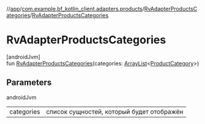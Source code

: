 //[app](../../../index.md)/[com.example.bf_kotlin_client.adapters.products](../index.md)/[RvAdapterProductsCategories](index.md)/[RvAdapterProductsCategories](-rv-adapter-products-categories.md)

# RvAdapterProductsCategories

[androidJvm]\
fun [RvAdapterProductsCategories](-rv-adapter-products-categories.md)(categories: [ArrayList](https://kotlinlang.org/api/latest/jvm/stdlib/kotlin.collections/-array-list/index.html)&lt;[ProductCategory](../../com.example.bf_kotlin_client.dtos.entities/-product-category/index.md)&gt;)

## Parameters

androidJvm

| | |
|---|---|
| categories | список сущностей, который будет отображён |
